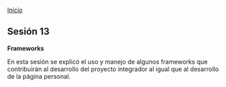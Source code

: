 <!-- No borrar o modificar -->
[Inicio](./index.md)

## Sesión 13 


**Frameworks**

En esta sesión se explicó el uso y manejo de algunos frameworks que contribuirán al desarrollo del proyecto integrador al igual que al desarrollo de la página personal.






